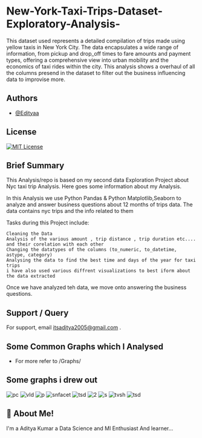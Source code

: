 # New-York-Taxi-Trips-Dataset-Exploratory-Analysis-
This dataset used represents a detailed compilation of trips made using yellow taxis in New York City. The data encapsulates a wide range of information, from pickup and drop_off times to fare amounts and payment types, offering a comprehensive view into urban mobility and the economics of taxi rides within the city.
This analysis shows a overhaul of all the columns presend in the dataset to filter out the business influencing data to improvise more. 

## Authors

- [@Edityaa](https://github.com/Edityaa?tab=repositories)

## License

[![MIT License](https://img.shields.io/badge/License-MIT-green.svg)](https://choosealicense.com/licenses/mit/)



## Brief Summary

This Analysis/repo  is based on my second data Exploration Project about Nyc taxi trip Analysis. Here goes some information about my Analysis.

In this Analysis we use Python Pandas & Python Matplotlib,Seaborn to analyze and answer business questions about 12 months  of trips data. The data contains  nyc trips and the info related to them

Tasks during this Project include:

    Cleaning the Data
    Analysis of the various amount , trip distance , trip duration etc.... and their corelation with each other
    Changing the datatypes of the columns (to_numeric, to_datetime, astype, category)
    Analysing the data to find the best time and days of the year for taxi trips
    i have also used various diffrent visualizations to best iform about the data extracted

Once we have analyzed teh data, we move onto answering the business questions.

## Support / Query

For support, email itsaditya2005@gmail.com .


## Some Common Graphs which I Analysed
- For more refer to /Graphs/

## Some graphs i drew out
![pc](https://github.com/Edityaa/New-York-Taxi-Trips-Dataset-Exploratory-Analysis-/assets/152017045/eae66722-aef4-4d79-a8fc-32685f975fb7)
![vId](https://github.com/Edityaa/New-York-Taxi-Trips-Dataset-Exploratory-Analysis-/assets/152017045/16c056f6-4d6e-4523-964d-9ee744644286)
![p](https://github.com/Edityaa/New-York-Taxi-Trips-Dataset-Exploratory-Analysis-/assets/152017045/bfa7e04d-da29-4cce-9467-f8ebfc5d8ea1)
![snfacet](https://github.com/Edityaa/New-York-Taxi-Trips-Dataset-Exploratory-Analysis-/assets/152017045/a7c3e948-fb9d-4233-b637-fa80a86ab2f1)
![tsd](https://github.com/Edityaa/New-York-Taxi-Trips-Dataset-Exploratory-Analysis-/assets/152017045/5e6ccaa1-3c2e-49c7-bfce-c10bcda0cb98)
![2](https://github.com/Edityaa/New-York-Taxi-Trips-Dataset-Exploratory-Analysis-/assets/152017045/fed081a6-77b3-4802-a5eb-cf90a3f60f26)
![s](https://github.com/Edityaa/New-York-Taxi-Trips-Dataset-Exploratory-Analysis-/assets/152017045/f98f57f2-61bf-4418-83fa-e5fefff0c5ec)
![tvsh](https://github.com/Edityaa/New-York-Taxi-Trips-Dataset-Exploratory-Analysis-/assets/152017045/757bb494-4614-4057-9151-da3c86c23137)
![tsd](https://github.com/Edityaa/New-York-Taxi-Trips-Dataset-Exploratory-Analysis-/assets/152017045/9ccd0c00-f04d-4909-85da-5ea5ffce73ed)


## 🚀 About Me!

I'm a Aditya Kumar a Data Science and Ml Enthusiast And learner...
